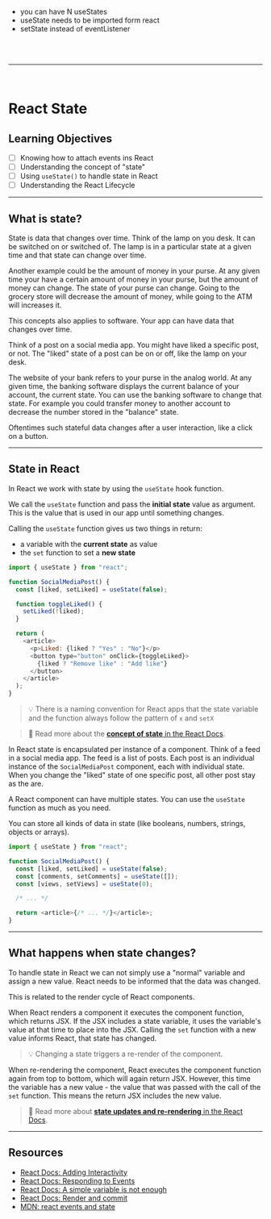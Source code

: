 * you can have N useStates
* useState needs to be imported form react
* setState instead of eventListener

<br>

<br>

-----------------

<br>

# React State

## Learning Objectives

- [ ] Knowing how to attach events ins React
- [ ] Understanding the concept of "state"
- [ ] Using `useState()` to handle state in React
- [ ] Understanding the React Lifecycle

---

## What is state?

State is data that changes over time. Think of the lamp on you desk. It can be switched on or
switched of. The lamp is in a particular state at a given time and that state can change over time.

Another example could be the amount of money in your purse. At any given time your have a certain amount
of money in your purse, but the amount of money can change. The state of your purse can change.
Going to the grocery store will decrease the amount of money, while going to the ATM will increases
it.

This concepts also applies to software. Your app can have data that changes over time.

Think of a post on a social media app. You might have liked a specific post, or not. The "liked"
state of a post can be on or off, like the lamp on your desk.

The website of your bank refers to your purse in the analog world. At any given time, the banking software
displays the current balance of your account, the current state. You can use the banking software to
change that state. For example you could transfer money to another account to decrease the number
stored in the "balance" state.

Oftentimes such stateful data changes after a user interaction, like a click on a button.

---

## State in React

In React we work with state by using the `useState` hook function.

We call the `useState` function and pass the **initial state** value as argument. This is the value
that is used in our app until something changes.

Calling the `useState` function gives us two things in return:

- a variable with the **current state** as value
- the `set` function to set a **new state**

```js
import { useState } from "react";

function SocialMediaPost() {
  const [liked, setLiked] = useState(false);

  function toggleLiked() {
    setLiked(!liked);
  }

  return (
    <article>
      <p>Liked: {liked ? "Yes" : "No"}</p>
      <button type="button" onClick={toggleLiked}>
        {liked ? "Remove like" : "Add like"}
      </button>
    </article>
  );
}
```

> 💡 There is a naming convention for React apps that the state variable and the function always
> follow the pattern of `x` and `setX`

> 📙 Read more about the
> [**concept of state** in the React Docs](https://react.dev/learn/adding-interactivity).

In React state is encapsulated per instance of a component. Think of a feed in a social media app.
The feed is a list of posts. Each post is an individual instance of the `SocialMediaPost` component,
each with individual state. When you change the "liked" state of one specific post, all other post
stay as the are.

A React component can have multiple states. You can use the `useState` function as much as you need.

You can store all kinds of data in state (like booleans, numbers, strings, objects or arrays).

```js
import { useState } from "react";

function SocialMediaPost() {
  const [liked, setLiked] = useState(false);
  const [comments, setComments] = useState([]);
  const [views, setViews] = useState(0);

  /* ... */

  return <article>{/* ... */}</article>;
}
```

---

## What happens when state changes?

To handle state in React we can not simply use a "normal" variable and assign a new value. React
needs to be informed that the data was changed.

This is related to the render cycle of React components.

When React renders a component it executes the component function, which returns JSX. If the JSX
includes a state variable, it uses the variable's value at that time to place into the JSX. Calling
the `set` function with a new value informs React, that state has changed.

> 💡 Changing a state triggers a re-render of the component.

When re-rendering the component, React executes the component function again from top to bottom,
which will again return JSX. However, this time the variable has a new value - the value that was
passed with the call of the `set` function. This means the return JSX includes the new value.

> 📙 Read more about
> [**state updates and re-rendering** in the React Docs](https://react.dev/learn/render-and-commit).

---

## Resources

- [React Docs: Adding Interactivity](https://react.dev/learn/adding-interactivity)
- [React Docs: Responding to Events](https://react.dev/learn/responding-to-events)
- [React Docs: A simple variable is not enough](https://react.dev/learn/state-a-components-memory#when-a-regular-variable-isnt-enough)
- [React Docs: Render and commit](https://react.dev/learn/render-and-commit)
- [MDN: react events and state](https://developer.mozilla.org/en-US/docs/Learn/Tools_and_testing/Client-side_JavaScript_frameworks/React_interactivity_events_state)
